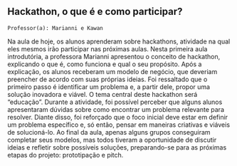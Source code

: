 ## Hackathon, o que é e como participar?

`Professor(a): Marianni e Kawan`

Na aula de hoje, os alunos aprenderam sobre hackathons, atividade na qual eles mesmos irão participar nas próximas aulas. Nesta primeira aula introdutória, a professora Marianni apresentou o conceito de hackathon, explicando o que é, como funciona e qual o seu propósito.
Após a explicação, os alunos receberam um modelo de negócio, que deveriam preencher de acordo com suas próprias ideias. Foi ressaltado que o primeiro passo é identificar um problema e, a partir dele, propor uma solução inovadora e viável. O tema central deste hackathon será “educação”.
Durante a atividade, foi possível perceber que alguns alunos apresentaram dúvidas sobre como encontrar um problema relevante para resolver. Diante disso, foi reforçado que o foco inicial deve estar em definir um problema específico e, só então, pensar em maneiras criativas e viáveis de solucioná-lo.
Ao final da aula, apenas alguns grupos conseguiram completar seus modelos, mas todos tiveram a oportunidade de discutir ideias e refletir sobre possíveis soluções, preparando-se para as próximas etapas do projeto: prototipação e pitch.
